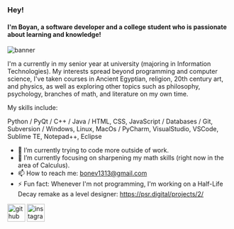 ### Hey!
#### I'm Boyan, a software developer and a college student who is passionate about learning and knowledge! 
![banner](https://github.com/boyan13/boyan13/blob/master/banner.png)

I'm a currently in my senior year at university (majoring in Information Technologies). My interests spread beyond programming and computer science, I've taken courses in Ancient Egyptian, religion, 20th century art, and physics, as well as exploring other topics such as philosophy, psychology, branches of math, and literature on my own time.

My skills include: 

Python / 
PyQt / 
C++ / 
Java /
HTML, CSS, JavaScript / 
Databases / 
Git, Subversion / 
Windows, Linux, MacOs /
PyCharm, VisualStudio, VSCode, Sublime TE, Notepad++, Eclipse

* 🔭 I’m currently trying to code more outside of work.
* 🌱 I’m currently focusing on sharpening my math skills (right now in the area of Calculus).
* 📫 How to reach me: bonev1313@gmail.com 
* ⚡ Fun fact: Whenever I'm not programming, I'm working on a Half-Life Decay remake as a level designer: https://psr.digital/projects/2/ 


[<img src='https://cdn.jsdelivr.net/npm/simple-icons@3.0.1/icons/github.svg' alt='github' height='40'>](https://github.com/boyan13)  [<img src='https://cdn.jsdelivr.net/npm/simple-icons@3.0.1/icons/instagram.svg' alt='instagram' height='40'>](https://www.instagram.com/boyan_bonev/)  
